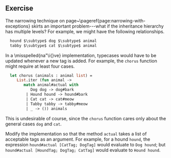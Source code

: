   
## Exercise
  The narrowing technique on page~\pageref{page:narrowing-with-exceptions} skirts an important
  problem---what if the inheritance hierarchy has multiple levels?  For example, we might have the
  following relationships.
  
```ocaml
  hound $\subtype$ dog $\subtype$ animal
  tabby $\subtype$ cat $\subtype$ animal
```
  In a \misspelled{na\"\i{}ve} implementation, typecases would have to be updated whenever a new tag is added.  For example, the
  `chorus` function might require at least four cases.
  
```ocaml
  let chorus (animals : animal list) =
     List.iter (fun animal ->
        match animal#actual with
           Dog dog -> dog#bark
         | Hound hound -> hound#bark
         | Cat cat -> cat#meow
         | Tabby tabby -> tabby#meow
         | _ -> ()) animals
```
  This is undesirable of course, since the `chorus` function cares only about the general
  cases `dog` and `cat`.
  
  Modify the implementation so that the method `actual` takes a list of acceptable tags as
  an argument.  For example, for a hound `hound`, the expression
  `hound#actual [CatTag; DogTag]` would evaluate to `Dog hound`;
  but `hound#actual [HoundTag; DogTag; CatTag]` would evaluate to `Hound hound`.
  
